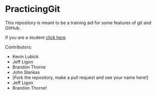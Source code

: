 PracticingGit
=============

This repository is meant to be a training aid for some features of git and GitHub.


If you are a student [click here](https://github.com/kjlubick/PracticingGit/blob/master/Instructions_For_Students.md)



Contributors:

* Kevin Lubick
* Jeff Ligon
* Brandon Thorne
* John Slankas
* [Fork the repository, make a pull request and see your name here!]
* Jeff Ligon
* Brandon Thorne!
